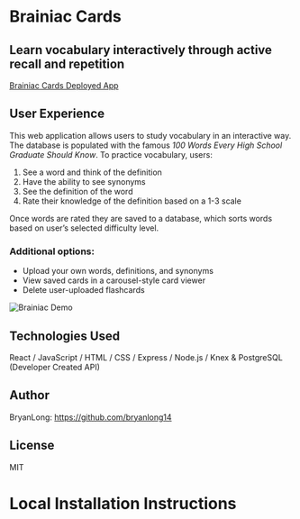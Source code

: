 # Brainiac Cards
## Learn vocabulary interactively through active recall and repetition
[Brainiac Cards Deployed App](https://braniac-cards.herokuapp.com/) 

## User Experience
This web application allows users to study vocabulary in an interactive way. The database is populated with the famous _100 Words Every High School Graduate Should Know_. To practice vocabulary, users:
 1. See a word and think of the definition
 2. Have the ability to see synonyms
 3. See the definition of the word
 4. Rate their knowledge of the definition based on a 1-3 scale

Once words are rated they are saved to a database, which sorts words based on user’s selected difficulty level.

### Additional options: 
* Upload your own words, definitions, and synonyms 
* View saved cards in a carousel-style card viewer 
* Delete user-uploaded flashcards


![Brainiac Demo](https://github.com/BryanLong14/frontend_flashcards_app/blob/master/src/assets/BraniacMovie%20(1).gif)


## Technologies Used 
React / JavaScript / HTML / CSS / Express / Node.js / Knex & PostgreSQL (Developer Created API)

## Author
BryanLong: https://github.com/bryanlong14

## License
MIT

# Local Installation Instructions

